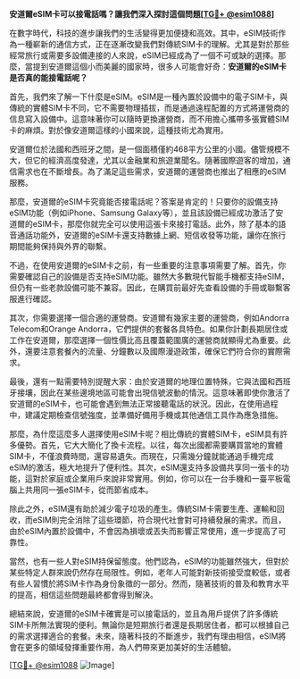 **安道爾eSIM卡可以接電話嗎？讓我們深入探討這個問題[[TG💪+ @esim1088](https://t.me/s/esim1088)]**

在數字時代，科技的進步讓我們的生活變得更加便捷和高效。其中，eSIM技術作為一種嶄新的通信方式，正在逐漸改變我們對傳統SIM卡的理解。尤其是對於那些經常旅行或需要多設備連接的人來說，eSIM已經成為了一個不可或缺的選擇。那麼，當提到安道爾這個小而美麗的國家時，很多人可能會好奇：**安道爾的eSIM卡是否真的能接電話呢？**

首先，我們來了解一下什麼是eSIM。eSIM是一種內置於設備中的電子SIM卡，與傳統的實體SIM卡不同，它不需要物理插拔，而是通過遠程配置的方式將運營商的信息寫入設備中。這意味著你可以隨時更換運營商，而不用擔心攜帶多張實體SIM卡的麻煩。對於像安道爾這樣的小國來說，這種技術尤為實用。

安道爾位於法國和西班牙之間，是一個面積僅約468平方公里的小國。儘管規模不大，但它的經濟高度發達，尤其以金融業和旅遊業聞名。隨著國際遊客的增加，通信需求也在不斷增長。為了滿足這些需求，安道爾的運營商也推出了相應的eSIM服務。

那麼，安道爾的eSIM卡究竟能否接電話呢？答案是肯定的！只要你的設備支持eSIM功能（例如iPhone、Samsung Galaxy等），並且該設備已經成功激活了安道爾的eSIM卡，那麼你就完全可以使用這張卡來接打電話。此外，除了基本的語音通話功能外，安道爾的eSIM卡還支持數據上網、短信收發等功能，讓你在旅行期間能夠保持與外界的聯繫。

不過，在使用安道爾的eSIM卡之前，有一些重要的注意事項需要了解。首先，你需要確認自己的設備是否支持eSIM功能。雖然大多數現代智能手機都支持eSIM，但仍有一些老款設備可能不兼容。因此，在購買前最好先查看設備的手冊或聯繫客服進行確認。

其次，你需要選擇一個合適的運營商。安道爾有幾家主要的運營商，例如Andorra Telecom和Orange Andorra，它們提供的套餐各具特色。如果你計劃長期居住或工作在安道爾，那麼選擇一個性價比高且覆蓋範圍廣的運營商就顯得尤為重要。此外，還要注意套餐內的流量、分鐘數以及國際漫遊政策，確保它們符合你的實際需求。

最後，還有一點需要特別提醒大家：由於安道爾的地理位置特殊，它與法國和西班牙接壤，因此在某些邊境地區可能會出現信號波動的情況。這意味著即使你激活了安道爾的eSIM卡，也可能會遇到無法正常接聽電話的狀況。因此，在使用過程中，建議定期檢查信號強度，並準備好備用手機或其他通信工具作為應急措施。

那麼，為什麼這麼多人選擇使用eSIM卡呢？相比傳統的實體SIM卡，eSIM具有許多優勢。首先，它大大簡化了換卡流程。以往，每次出國都需要購買當地的實體SIM卡，不僅浪費時間，還容易遺失。而現在，只需幾分鐘就能通過手機完成eSIM的激活，極大地提升了便利性。其次，eSIM還支持多設備共享同一張卡的功能，這對於家庭或企業用戶來說非常實用。例如，你可以在一台手機和一臺平板電腦上共用同一張eSIM卡，從而節省成本。

除此之外，eSIM還有助於減少電子垃圾的產生。傳統SIM卡需要生產、運輸和回收，而eSIM則完全消除了這些環節，符合現代社會對可持續發展的需求。而且，由於eSIM內置於設備中，不會因為損壞或丟失而影響正常使用，進一步提高了可靠性。

當然，也有一些人對eSIM持保留態度。他們認為，eSIM的功能雖然強大，但對於某些特定人群來說仍然存在局限性。例如，老年人可能對新技術接受度較低，或者有些人習慣於將SIM卡作為身份象徵的一部分。然而，隨著技術的普及和教育水平的提高，相信這些問題最終都會得到解決。

總結來說，安道爾的eSIM卡確實是可以接電話的，並且為用戶提供了許多傳統SIM卡所無法實現的便利。無論你是短期旅行者還是長期居住者，都可以根據自己的需求選擇適合的套餐。未來，隨著科技的不斷進步，我們有理由相信，eSIM將會在更多的領域發揮重要作用，為人們帶來更加美好的生活體驗。

[[TG💪+ @esim1088](https://t.me/s/esim1088) ![Image](https://i.postimg.cc/4NQfJmqS/Snipaste-2025-05-13-00-14-12.png)]